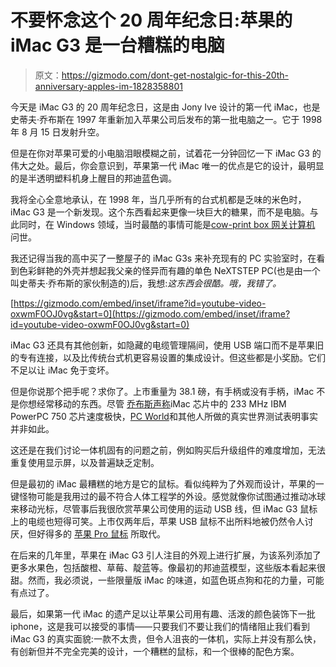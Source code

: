 # 不要怀念这个 20 周年纪念日:苹果的 iMac G3 是一台糟糕的电脑

> 原文：<https://gizmodo.com/dont-get-nostalgic-for-this-20th-anniversary-apples-im-1828358801>

今天是 iMac G3 的 20 周年纪念日，这是由 Jony Ive 设计的第一代 iMac，也是史蒂夫·乔布斯在 1997 年重新加入苹果公司后发布的第一批电脑之一。它于 1998 年 8 月 15 日发射升空。



但是在你对苹果可爱的小电脑泪眼模糊之前，试着花一分钟回忆一下 iMac G3 的伟大之处。最后，你会意识到，苹果第一代 iMac 唯一的优点是它的设计，最明显的是半透明塑料机身上醒目的邦迪蓝色调。

我将全心全意地承认，在 1998 年，当几乎所有的台式机都是乏味的米色时，iMac G3 是一个新发现。这个东西看起来更像一块巨大的糖果，而不是电脑。与此同时，在 Windows 领域，当时最酷的事情可能是[cow-print box 网关计算机](https://www.reddit.com/r/nostalgia/comments/8k9mbi/gateway_computer_boxes/) 问世。

我还记得当我的高中买了一整屋子的 iMac G3s 来补充现有的 PC 实验室时，在看到色彩鲜艳的外壳并想起我父亲的怪异而有趣的单色 NeXTSTEP PC(也是由一个叫史蒂夫·乔布斯的家伙制造的)后，我想:*这东西会很酷。哦，我错了。*

 [https://gizmodo.com/embed/inset/iframe?id=youtube-video-oxwmF0OJ0vg&start=0](https://gizmodo.com/embed/inset/iframe?id=youtube-video-oxwmF0OJ0vg&start=0) 

iMac G3 还具有其他创新，如隐藏的电缆管理隔间，使用 USB 端口而不是苹果旧的专有连接，以及比传统台式机更容易设置的集成设计。但这些都是小奖励。它们不足以让 iMac 免于变坏。

但是你说那个把手呢？求你了。上市重量为 38.1 磅，有手柄或没有手柄，iMac 不是你想经常移动的东西。尽管 [乔布斯声称](https://www.youtube.com/watch?v=oxwmF0OJ0vg)iMac 芯片中的 233 MHz IBM PowerPC 750 芯片速度极快，[PC World](http://www.cnn.com/TECH/computing/9811/09/macvp2.idg/)和其他人所做的真实世界测试表明事实并非如此。

这还是在我们讨论一体机固有的问题之前，例如购买后升级组件的难度增加，无法重复使用显示屏，以及普遍缺乏定制。

但是最初的 iMac 最糟糕的地方是它的鼠标。看似纯粹为了外观而设计，苹果的一键怪物可能是我用过的最不符合人体工程学的外设。感觉就像你试图通过推动冰球来移动光标，尽管事后我很欣赏苹果公司使用的运动 USB 线，但 iMac G3 鼠标上的电缆也短得可笑。上市仅两年后，苹果 USB 鼠标不出所料地被仍然令人讨厌，但好得多的 [苹果 Pro 鼠标](https://en.wikipedia.org/wiki/Apple_Pro_Mouse) 所取代。

在后来的几年里，苹果在 iMac G3 引人注目的外观上进行扩展，为该系列添加了更多水果色，包括酸橙、草莓、靛蓝等。像最初的邦迪蓝模型，这些版本看起来很甜。然而，我必须说，一些限量版 iMac 的味道，如蓝色斑点狗和花的力量，可能有点过了。

最后，如果第一代 iMac 的遗产足以让苹果公司用有趣、活泼的颜色装饰下一批 iphone，这是我可以接受的事情——只要我们不要让我们的情绪阻止我们看到 iMac G3 的真实面貌:一款不太贵，但令人沮丧的一体机，实际上并没有那么快，有创新但并不完全完美的设计，一个糟糕的鼠标，和一个很棒的配色方案。